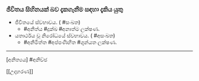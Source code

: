 ### ජීවිතය සිහිනයක් බව දැකගැනීම සඳහා දැකිය යුතු

- ජීවිතයේ ස්වභාවය. ( #සංඛත)
	- #අනිත්ය   #දුක්ඛ  #අනාත්ම ලක්ෂණ.
- යතාර්ථය වූ නිරෝධයේ ස්වභාවය. ( #අසංඛත)
	- #අනිමිත්ත #අප්පණිහිත #ශුන්යත ලක්ෂණ.
---
[අනිත්‍යය]           #අනිච්ඡ 

[[උදාහරණ]]
